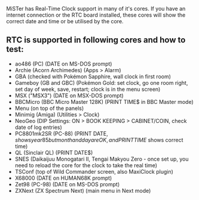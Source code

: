 MiSTer has Real-Time Clock support in many of it's cores. If you have an internet connection or the RTC board installed, these cores will show the correct date and time or be utilised by the core.

## RTC is supported in following cores and how to test:

* ao486 (PC) (DATE on MS-DOS prompt)
* Archie (Acorn Archimedes) (Apps > Alarm)
* GBA (checked with Pokémon Sapphire, wall clock in first room)
* Gameboy (GB and GBC) (Pokémon Gold: set clock, go one room right, set day of week, save, restart; clock is in the menu screen)
* MSX ("MSX3") (DATE on MSX-DOS prompt)
* BBCMicro (BBC Micro Master 128K) (PRINT TIME$ in BBC Master mode)
* Menu (on top of the panels)
* Minimig (Amiga) (Utilities > Clock)
* NeoGeo (DIP Settings: ON > BOOK KEEPING > CABINET/COIN, check date of log entries)
* PC8801mk2SR (PC-88) (PRINT DATE$, shows year 85 but month and day are OK, and PRINT TIME$ shows correct time)
* QL (Sinclair QL) (PRINT DATE$)
* SNES (Daikaijuu Monogatari II, Tengai Makyou Zero - once set up, you need to reload the core for the clock to take the real time)
* TSConf (top of Wild Commander screen, also MaxiClock plugin)
* X68000 (DATE on HUMAN68K prompt)
* Zet98 (PC-98) (DATE on MS-DOS prompt)
* ZXNext (ZX Spectrum Next) (main menu in Next mode)
